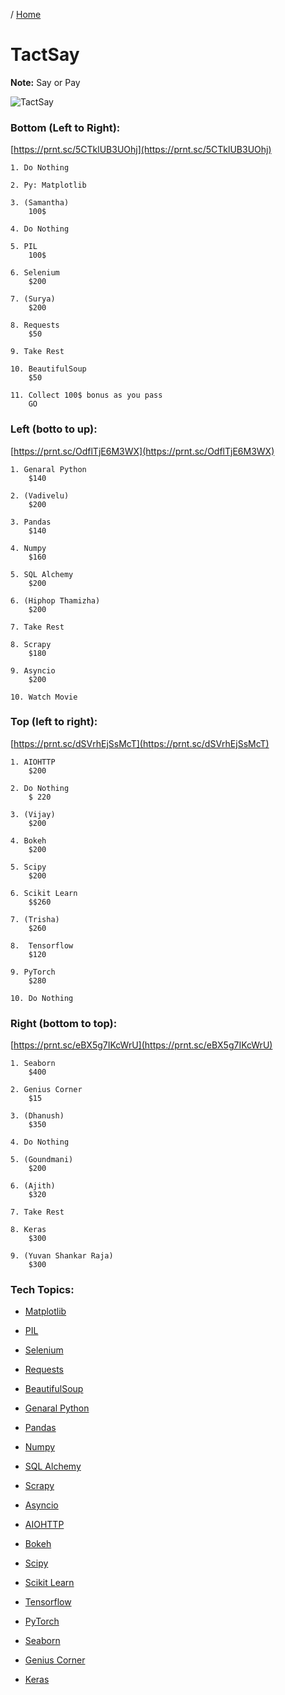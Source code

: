 / [Home](index.md)

# TactSay

**Note:** Say or Pay


![TactSay](https://github.com/tactlabs/wiki/blob/master/images/tactsay-2.1.jpg?raw=true)

### Bottom (Left to Right):
[https://prnt.sc/5CTklUB3UOhj](https://prnt.sc/5CTklUB3UOhj)
```
1. Do Nothing

2. Py: Matplotlib

3. (Samantha)
	100$

4. Do Nothing

5. PIL
	100$

6. Selenium
	$200

7. (Surya)
	$200

8. Requests
	$50

9. Take Rest

10. BeautifulSoup
	$50

11. Collect 100$ bonus as you pass
	GO
```



### Left (botto to up):
[https://prnt.sc/OdflTjE6M3WX](https://prnt.sc/OdflTjE6M3WX)
```
1. Genaral Python
	$140

2. (Vadivelu)
	$200

3. Pandas
	$140

4. Numpy
	$160

5. SQL Alchemy
	$200

6. (Hiphop Thamizha)
	$200

7. Take Rest

8. Scrapy
	$180

9. Asyncio
	$200

10. Watch Movie
```




### Top (left to right):
[https://prnt.sc/dSVrhEjSsMcT](https://prnt.sc/dSVrhEjSsMcT)
```
1. AIOHTTP
	$200

2. Do Nothing
	$ 220

3. (Vijay)
	$200

4. Bokeh
	$200

5. Scipy
	$200

6. Scikit Learn
	$$260

7. (Trisha)
	$260

8.  Tensorflow
	$120

9. PyTorch
	$280

10. Do Nothing
```



### Right (bottom to top):
[https://prnt.sc/eBX5g7IKcWrU](https://prnt.sc/eBX5g7IKcWrU)
```
1. Seaborn
	$400

2. Genius Corner
	$15

3. (Dhanush)
	$350

4. Do Nothing

5. (Goundmani)
	$200

6. (Ajith)
	$320

7. Take Rest

8. Keras
	$300

9. (Yuvan Shankar Raja)
	$300
```



### Tech Topics:

- [Matplotlib](ts-1-matplotlib.md)

- [PIL](ts-2-PIL.md)

- [Selenium](ts-3-selenium.md)

- [Requests](ts-4-requests.md)

- [BeautifulSoup](ts-5-beautifulsoup.md)

- [Genaral Python](ts-6-general-python.md)

- [Pandas](ts-1-template.md)

- [Numpy](ts-1-template.md)

- [SQL Alchemy](ts-1-template.md)

- [Scrapy](ts-1-template.md)

- [Asyncio](ts-1-template.md)

- [AIOHTTP](ts-1-template.md)

- [Bokeh](ts-1-template.md)

- [Scipy](ts-1-template.md)

- [Scikit Learn](ts-1-template.md)

- [Tensorflow](ts-1-template.md)

- [PyTorch](ts-1-template.md)

- [Seaborn](ts-1-template.md)

- [Genius Corner](ts-1-template.md)

- [Keras](ts-1-template.md)